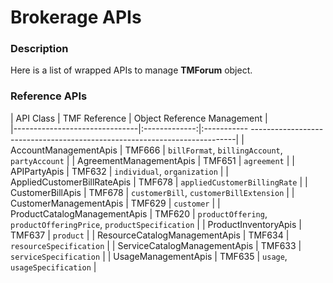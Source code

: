 # Brokerage APIs

### Description
Here is a list of wrapped APIs to manage **TMForum** object.


### Reference APIs

|            API Class          | TMF Reference |                      Object Reference Management                                     	|  
|-------------------------------|:-------------:|:----------- --------------------------------------------------------------------------|
| AccountManagementApis         |   TMF666      | `billFormat`, `billingAccount`, `partyAccount`                         	|
| AgreementManagementApis       |   TMF651      | `agreement`                                                                     	|
| APIPartyApis                  |   TMF632      | `individual`, `organization`                     			     	       		|
| AppliedCustomerBillRateApis   |   TMF678      | `appliedCustomerBillingRate`                                               	|
| CustomerBillApis              |   TMF678      | `customerBill`, `customerBillExtension`                  	            	|
| CustomerManagementApis        |   TMF629      | `customer`                                                     	       		    	|
| ProductCatalogManagementApis  |   TMF620      | `productOffering`, `productOfferingPrice`, `productSpecification`	|
| ProductInventoryApis          |   TMF637      | `product`																		 	|
| ResourceCatalogManagementApis |   TMF634      | `resourceSpecification`															|
| ServiceCatalogManagementApis  |   TMF633      | `serviceSpecification`													     	|
| UsageManagementApis           |   TMF635      | `usage`, `usageSpecification`	 										     	|
